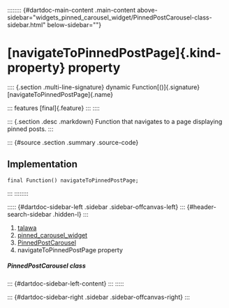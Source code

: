 :::::::: {#dartdoc-main-content .main-content above-sidebar="widgets_pinned_carousel_widget/PinnedPostCarousel-class-sidebar.html" below-sidebar=""}
<div>

# [navigateToPinnedPostPage]{.kind-property} property

</div>

:::: {.section .multi-line-signature}
dynamic Function[()]{.signature} [navigateToPinnedPostPage]{.name}

::: features
[final]{.feature}
:::
::::

::: {.section .desc .markdown}
Function that navigates to a page displaying pinned posts.
:::

::: {#source .section .summary .source-code}
## Implementation

``` language-dart
final Function() navigateToPinnedPostPage;
```
:::
::::::::

::::: {#dartdoc-sidebar-left .sidebar .sidebar-offcanvas-left}
::: {#header-search-sidebar .hidden-l}
:::

1.  [talawa](../../index.html)
2.  [pinned_carousel_widget](../../widgets_pinned_carousel_widget/)
3.  [PinnedPostCarousel](../../widgets_pinned_carousel_widget/PinnedPostCarousel-class.html)
4.  navigateToPinnedPostPage property

##### PinnedPostCarousel class

::: {#dartdoc-sidebar-left-content}
:::
:::::

::: {#dartdoc-sidebar-right .sidebar .sidebar-offcanvas-right}
:::
